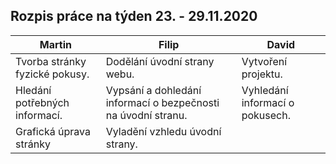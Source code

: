 ## Rozpis práce na týden 23. - 29.11.2020

| Martin                                                                            | Filip                                               | David                                                              |
|-----------------------------------------------------------------------------------|-----------------------------------------------------|--------------------------------------------------------------------|
| Tvorba stránky fyzické pokusy.| Dodělání úvodní strany webu. | Vytvoření projektu. |
| Hledání potřebných informací.                                      | Vypsání a dohledání informací o bezpečnosti na úvodní stranu.          | Vyhledání informací o pokusech.                            |
| Grafická úprava stránky                           | Vyladění vzhledu úvodní strany.   |                 |

